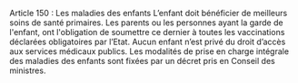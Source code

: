 Article 150 : Les maladies des enfants
L’enfant doit bénéficier de meilleurs soins de santé primaires. Les parents ou les personnes ayant la garde de l'enfant, ont l'obligation de soumettre ce dernier à toutes les vaccinations déclarées obligatoires par l’Etat.
Aucun enfant n’est privé du droit d’accès aux services médicaux publics.
Les modalités de prise en charge intégrale des maladies des enfants sont fixées par un décret pris en Conseil des ministres.